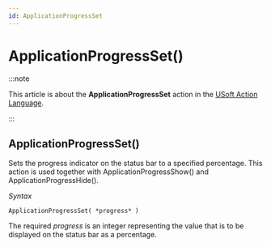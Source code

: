```yaml
---
id: ApplicationProgressSet
---
```


# ApplicationProgressSet()




:::note

This article is about the **ApplicationProgressSet** action in the [USoft Action Language](/docs/Task_flow/Action_Language_reference/USoft_Action_Language.md).

:::

## **ApplicationProgressSet()**

Sets the progress indicator on the status bar to a specified percentage. This action is used together with ApplicationProgressShow() and ApplicationProgressHide().

*Syntax*

```
ApplicationProgressSet( *progress* )
```

The required *progress* is an integer representing the value that is to be displayed on the status bar as a percentage.